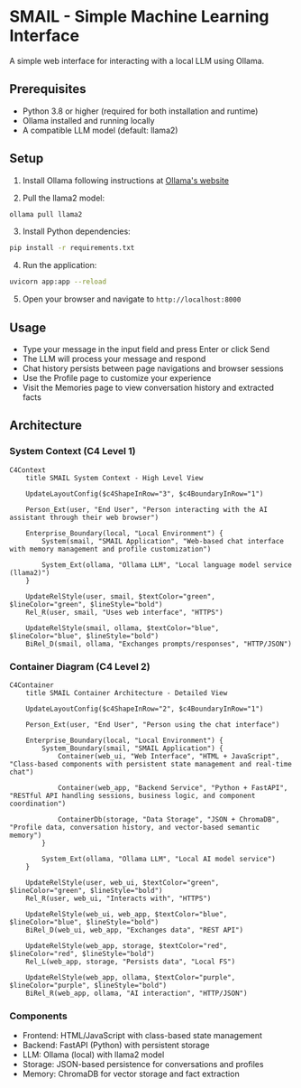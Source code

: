 # SMAIL - Simple Machine Learning Interface

A simple web interface for interacting with a local LLM using Ollama.

## Prerequisites

- Python 3.8 or higher (required for both installation and runtime)
- Ollama installed and running locally
- A compatible LLM model (default: llama2)

## Setup

1. Install Ollama following instructions at [Ollama's website](https://ollama.ai/)

2. Pull the llama2 model:
```bash
ollama pull llama2
```

3. Install Python dependencies:
```bash
pip install -r requirements.txt
```

4. Run the application:
```bash
uvicorn app:app --reload
```

5. Open your browser and navigate to `http://localhost:8000`

## Usage

- Type your message in the input field and press Enter or click Send
- The LLM will process your message and respond
- Chat history persists between page navigations and browser sessions
- Use the Profile page to customize your experience
- Visit the Memories page to view conversation history and extracted facts

## Architecture

### System Context (C4 Level 1)
```mermaid
C4Context
    title SMAIL System Context - High Level View
    
    UpdateLayoutConfig($c4ShapeInRow="3", $c4BoundaryInRow="1")

    Person_Ext(user, "End User", "Person interacting with the AI assistant through their web browser")
    
    Enterprise_Boundary(local, "Local Environment") {
        System(smail, "SMAIL Application", "Web-based chat interface with memory management and profile customization")
        
        System_Ext(ollama, "Ollama LLM", "Local language model service (llama2)")
    }
    
    UpdateRelStyle(user, smail, $textColor="green", $lineColor="green", $lineStyle="bold")
    Rel_R(user, smail, "Uses web interface", "HTTPS")
    
    UpdateRelStyle(smail, ollama, $textColor="blue", $lineColor="blue", $lineStyle="bold")
    BiRel_D(smail, ollama, "Exchanges prompts/responses", "HTTP/JSON")
```

### Container Diagram (C4 Level 2)
```mermaid
C4Container
    title SMAIL Container Architecture - Detailed View
    
    UpdateLayoutConfig($c4ShapeInRow="2", $c4BoundaryInRow="1")

    Person_Ext(user, "End User", "Person using the chat interface")
    
    Enterprise_Boundary(local, "Local Environment") {
        System_Boundary(smail, "SMAIL Application") {
            Container(web_ui, "Web Interface", "HTML + JavaScript", "Class-based components with persistent state management and real-time chat")
            
            Container(web_app, "Backend Service", "Python + FastAPI", "RESTful API handling sessions, business logic, and component coordination")
            
            ContainerDb(storage, "Data Storage", "JSON + ChromaDB", "Profile data, conversation history, and vector-based semantic memory")
        }
        
        System_Ext(ollama, "Ollama LLM", "Local AI model service")
    }
    
    UpdateRelStyle(user, web_ui, $textColor="green", $lineColor="green", $lineStyle="bold")
    Rel_R(user, web_ui, "Interacts with", "HTTPS")
    
    UpdateRelStyle(web_ui, web_app, $textColor="blue", $lineColor="blue", $lineStyle="bold")
    BiRel_D(web_ui, web_app, "Exchanges data", "REST API")
    
    UpdateRelStyle(web_app, storage, $textColor="red", $lineColor="red", $lineStyle="bold")
    Rel_L(web_app, storage, "Persists data", "Local FS")
    
    UpdateRelStyle(web_app, ollama, $textColor="purple", $lineColor="purple", $lineStyle="bold")
    BiRel_R(web_app, ollama, "AI interaction", "HTTP/JSON")
```

### Components
- Frontend: HTML/JavaScript with class-based state management
- Backend: FastAPI (Python) with persistent storage
- LLM: Ollama (local) with llama2 model
- Storage: JSON-based persistence for conversations and profiles
- Memory: ChromaDB for vector storage and fact extraction
